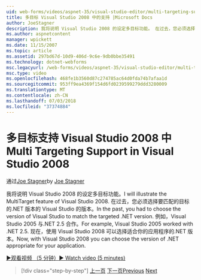 ```yaml
---
uid: web-forms/videos/aspnet-35/visual-studio-editor/multi-targeting-support-in-visual-studio-2008
title: 多目标 Visual Studio 2008 中的支持 |Microsoft Docs
author: JoeStagner
description: 我将说明 Visual Studio 2008 的设定多目标功能。 在过去，您必须选择版本的 Visual Studio 以匹配目标的.NET versi...
ms.author: aspnetcontent
manager: wpickett
ms.date: 11/15/2007
ms.topic: article
ms.assetid: 297bd67d-10d9-406d-9c6e-9db0bbe35491
ms.technology: dotnet-webforms
msc.legacyurl: /web-forms/videos/aspnet-35/visual-studio-editor/multi-targeting-support-in-visual-studio-2008
msc.type: video
ms.openlocfilehash: 468fe1b3560d87c274785ac64d0fda74b7afaa1d
ms.sourcegitcommit: 953ff9ea4369f154d6fd0239599279ddd3280009
ms.translationtype: MT
ms.contentlocale: zh-CN
ms.lasthandoff: 07/03/2018
ms.locfileid: "37374884"
---
```

<a name="multi-targeting-support-in-visual-studio-2008"></a><span data-ttu-id="56875-104">多目标支持 Visual Studio 2008 中</span><span class="sxs-lookup"><span data-stu-id="56875-104">Multi Targeting Support in Visual Studio 2008</span></span>
====================
<span data-ttu-id="56875-105">通过[Joe Stagner](https://github.com/JoeStagner)</span><span class="sxs-lookup"><span data-stu-id="56875-105">by [Joe Stagner](https://github.com/JoeStagner)</span></span>

<span data-ttu-id="56875-106">我将说明 Visual Studio 2008 的设定多目标功能。</span><span class="sxs-lookup"><span data-stu-id="56875-106">I will illustrate the MultiTarget feature of Visual Studio 2008.</span></span> <span data-ttu-id="56875-107">在过去，您必须选择要匹配的目标的.NET 版本的 Visual Studio 的版本。</span><span class="sxs-lookup"><span data-stu-id="56875-107">In the past, you had to choose the version of Visual Studio to match the targeted .NET version.</span></span> <span data-ttu-id="56875-108">例如，Visual Studio 2005 与.NET 2.5 合作。</span><span class="sxs-lookup"><span data-stu-id="56875-108">For example, Visual Studio 2005 worked with .NET 2.5.</span></span> <span data-ttu-id="56875-109">现在，使用 Visual Studio 2008 可以选择适合你的应用程序的.NET 版本。</span><span class="sxs-lookup"><span data-stu-id="56875-109">Now, with Visual Studio 2008 you can choose the version of .NET appropriate for your application.</span></span>

[<span data-ttu-id="56875-110">&#9654;观看视频 （5 分钟）</span><span class="sxs-lookup"><span data-stu-id="56875-110">&#9654; Watch video (5 minutes)</span></span>](https://channel9.msdn.com/Blogs/ASP-NET-Site-Videos/multi-targeting-support-in-visual-studio-2008)

> [!div class="step-by-step"]
> <span data-ttu-id="56875-111">[上一页](javascript-debugging-in-visual-studio-2008.md)
> [下一页](intellisense-for-jscript-and-aspnet-ajax.md)</span><span class="sxs-lookup"><span data-stu-id="56875-111">[Previous](javascript-debugging-in-visual-studio-2008.md)
[Next](intellisense-for-jscript-and-aspnet-ajax.md)</span></span>
